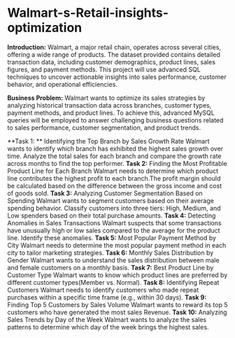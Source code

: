 # Walmart-s-Retail-insights-optimization

**Introduction:**
Walmart, a major retail chain, operates across several cities, offering a wide range of products. The dataset
provided contains detailed transaction data, including customer demographics, product lines, sales figures, and
payment methods. This project will use advanced SQL techniques to uncover actionable insights into sales
performance, customer behavior, and operational efficiencies.

**Business Problem:**
Walmart wants to optimize its sales strategies by analyzing historical transaction data across branches,
customer types, payment methods, and product lines. To achieve this, advanced MySQL queries will be
employed to answer challenging business questions related to sales performance, customer segmentation, and
product trends.

**Task 1: ** Identifying the Top Branch by Sales Growth Rate 
Walmart wants to identify which branch has exhibited the highest sales growth over time. Analyze the total sales
for each branch and compare the growth rate across months to find the top performer.
**Task 2:** Finding the Most Profitable Product Line for Each Branch 
Walmart needs to determine which product line contributes the highest profit to each branch.The profit margin
should be calculated based on the difference between the gross income and cost of goods sold.
**Task 3:** Analyzing Customer Segmentation Based on Spending 
Walmart wants to segment customers based on their average spending behavior. Classify customers into three
tiers: High, Medium, and Low spenders based on their total purchase amounts.
**Task 4:** Detecting Anomalies in Sales Transactions 
Walmart suspects that some transactions have unusually high or low sales compared to the average for the
product line. Identify these anomalies.
**Task 5:** Most Popular Payment Method by City 
Walmart needs to determine the most popular payment method in each city to tailor marketing strategies.
**Task 6:** Monthly Sales Distribution by Gender 
Walmart wants to understand the sales distribution between male and female customers on a monthly basis.
**Task 7:** Best Product Line by Customer Type 
Walmart wants to know which product lines are preferred by different customer types(Member vs. Normal).
**Task 8:** Identifying Repeat Customers 
Walmart needs to identify customers who made repeat purchases within a specific time frame (e.g., within 30
days).
**Task 9:** Finding Top 5 Customers by Sales Volume 
Walmart wants to reward its top 5 customers who have generated the most sales Revenue.
**Task 10:** Analyzing Sales Trends by Day of the Week 
Walmart wants to analyze the sales patterns to determine which day of the week
brings the highest sales.
